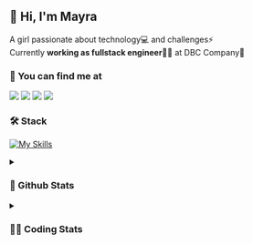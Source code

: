 ## 👋 Hi, I'm Mayra

A girl passionate about technology💻 and challenges⚡  
Currently **working as fullstack engineer**👩‍💻 at DBC Company🚀   

### 💬 You can find me at

<a href="https://mayra.dev" target="_blank" rel="noopener"><img src="https://img.shields.io/badge/-mayra.dev-005FED?style=flat&logo=Google-chrome&logoColor=white"/></a>
<a href="https://linkedin.com/in/mayraamaral" target="_blank" rel="noopener"><img src="https://img.shields.io/badge/-/mayraamaral-0077B5?style=flat&logo=Linkedin&logoColor=white"/></a>
<a href="mailto:mayra@mayra.dev" target="_blank" rel="noopener"><img src="https://img.shields.io/badge/-mayra@mayra.dev-D14836?style=flat&logo=Gmail&logoColor=white"/></a>
<a href="" target="_blank" rel="noopener"><img src="https://img.shields.io/badge/-mayra%230179-7289DA?style=flat&logo=Discord&logoColor=white"/></a>

### 🛠️ Stack

[![My Skills](https://skillicons.dev/icons?i=react,redux,styledcomponents,html,css,sass,js,ts,py,nodejs,git,linux,bash,figma)](https://skillicons.dev)

<details>
    <summary><h3>📌 Github Stats</h3></summary>
  <table>
      <td><img height="160em" src="https://github-readme-stats.vercel.app/api?username=mayraamaral&show_icons=true&theme=algolia&hide_border=true&hide=stars&count_private=true" alt="Readme stats"></td>
      <td><img height="160em" src="https://github-readme-stats.vercel.app/api/top-langs/?username=mayraamaral&&layout=compact&&theme=algolia&hide_border=true&langs_count=6" alt="Language stats"></td>
  </table>

  <p align="center">
    <img src="https://github-readme-streak-stats.herokuapp.com?user=mayraamaral&theme=dark&hide_border=true&date_format=j%20M%5B%20Y%5D&locale=pt-br&background=050F2C&ring=0195DD&fire=23AA7D&currStreakLabel=23AA7D" alt="Streak stats">
  </p> 
</details>

<details>
  <summary><h3>👩‍💻 Coding Stats</h3></summary>
  
  <!--START_SECTION:waka-->
![Code Time](http://img.shields.io/badge/Code%20Time-63%20hrs%206%20mins-blue)

**🐱 My GitHub Data** 

> 📦 577.9 kB Used in GitHub's Storage 
 > 
> 🏆 195 Contributions in the Year 2023
 > 
> 🚫 Not Opted to Hire
 > 
> 📜 44 Public Repositories 
 > 
> 🔑 24 Private Repositories 
 > 
**I'm an Early 🐤** 

```text
🌞 Morning                249 commits         ████░░░░░░░░░░░░░░░░░░░░░   16.70 % 
🌆 Daytime                612 commits         ██████████░░░░░░░░░░░░░░░   41.05 % 
🌃 Evening                530 commits         █████████░░░░░░░░░░░░░░░░   35.55 % 
🌙 Night                  100 commits         ██░░░░░░░░░░░░░░░░░░░░░░░   06.71 % 
```
📅 **I'm Most Productive on Monday** 

```text
Monday                   261 commits         ████░░░░░░░░░░░░░░░░░░░░░   17.51 % 
Tuesday                  253 commits         ████░░░░░░░░░░░░░░░░░░░░░   16.97 % 
Wednesday                226 commits         ████░░░░░░░░░░░░░░░░░░░░░   15.16 % 
Thursday                 226 commits         ████░░░░░░░░░░░░░░░░░░░░░   15.16 % 
Friday                   175 commits         ███░░░░░░░░░░░░░░░░░░░░░░   11.74 % 
Saturday                 129 commits         ██░░░░░░░░░░░░░░░░░░░░░░░   08.65 % 
Sunday                   221 commits         ████░░░░░░░░░░░░░░░░░░░░░   14.82 % 
```


📊 **This Week I Spent My Time On** 

```text
🕑︎ Time Zone: America/Sao_Paulo

💬 Programming Languages: 
TypeScript               30 mins             █████████████░░░░░░░░░░░░   50.48 % 
HTML                     28 mins             ████████████░░░░░░░░░░░░░   48.07 % 
Markdown                 0 secs              ░░░░░░░░░░░░░░░░░░░░░░░░░   01.01 % 
Bash                     0 secs              ░░░░░░░░░░░░░░░░░░░░░░░░░   00.26 % 
CSS                      0 secs              ░░░░░░░░░░░░░░░░░░░░░░░░░   00.18 % 

🔥 Editors: 
VS Code                  59 mins             █████████████████████████   100.00 % 

🐱‍💻 Projects: 
template-email           28 mins             ████████████░░░░░░░░░░░░░   48.07 % 
captacao-front-develop   10 mins             █████░░░░░░░░░░░░░░░░░░░░   18.37 % 
avaliacao-front          9 mins              ████░░░░░░░░░░░░░░░░░░░░░   16.36 % 
reembolso-front-hml      7 mins              ███░░░░░░░░░░░░░░░░░░░░░░   13.08 % 
reservadesala-front-devel2 mins              █░░░░░░░░░░░░░░░░░░░░░░░░   03.81 % 

💻 Operating System: 
Linux                    59 mins             █████████████████████████   100.00 % 
```

**I Mostly Code in JavaScript** 

```text
JavaScript               97 repos            ████████░░░░░░░░░░░░░░░░░   33.68 % 
TypeScript               91 repos            ████████░░░░░░░░░░░░░░░░░   31.60 % 
HTML                     76 repos            ███████░░░░░░░░░░░░░░░░░░   26.39 % 
CSS                      17 repos            █░░░░░░░░░░░░░░░░░░░░░░░░   05.90 % 
Java                     4 repos             ░░░░░░░░░░░░░░░░░░░░░░░░░   01.39 % 
```




 Last Updated on 21/04/2023 18:40:26 UTC
<!--END_SECTION:waka-->

</details>
